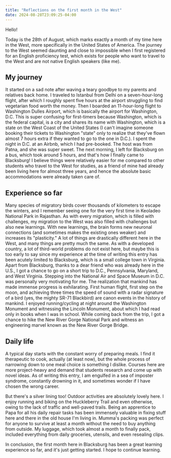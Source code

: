 ```yaml
---
title: "Reflections on the first month in the West"
date: 2024-08-28T23:09:25-04:00
---
```


Hello!

Today is the 28th of August, which marks exactly a month of my time here in the West, more specifically in the United States of America. The journey to the West seemed daunting and close to impossible when I first registered for an English proficiency test, which exists for people who want to travel to the West and are not native English speakers (like me).

## My journey

It started on a sad note after waving a teary goodbye to my parents and relatives back home. I traveled to Istanbul from Delhi on a seven-hour-long flight, after which I roughly spent five hours at the airport struggling to find vegetarian food worth the money. Then I boarded an 11-hour-long flight to Washington Dulles Airport, which is basically the airport for Washington, D.C. This is super confusing for first-timers because Washington, which is the federal capital, is a city and shares its name with Washington, which is a state on the West Coast of the United States (I can't imagine someone booking their tickets to Washington "state" only to realize that they've flown almost 7 hours extra if they wanted to go to the one in D.C.). I spent the night in D.C. at an Airbnb, which I had pre-booked. The host was from Patna, and she was super sweet. The next morning, I left for Blacksburg on a bus, which took around 5 hours, and that's how I finally came to Blacksburg! I believe things were relatively easier for me compared to other students who travel to the West for studies, as a friend of mine had already been living here for almost three years, and hence the absolute basic accommodations were already taken care of.

## Experience so far

Many species of migratory birds cover thousands of kilometers to escape the winters, and I remember seeing one for the very first time in Keoladeo National Park in Rajasthan. As with every migration, which is filled with challenges, my migration to the West was also filled with challenges but also new learnings. With new learnings, the brain forms new neuronal connections (and sometimes makes the existing ones weaker) and increases its "plasticity." A lot of things are drastically different here in the West, and many things are pretty much the same. As with a developed country, a lot of third-world problems do not exist here, but maybe this is too early to say since my experience at the time of writing this entry has been acutely limited to Blacksburg, which is a small college town in Virginia. Apart from Blacksburg, thanks to a dear friend who was already here in the U.S., I got a chance to go on a short trip to D.C., Pennsylvania, Maryland, and West Virginia. Stepping into the National Air and Space Museum in D.C. was personally very motivating for me. The realization that mankind has made immense progress is exhilarating. First human flight, first step on the moon, and achieving three times the speed of sound with a radar signature of a bird (yes, the mighty SR-71 Blackbird) are canon events in the history of mankind. I enjoyed running/cycling at night around the Washington Monument and witnessing the Lincoln Monument, about which I had read only in books when I was in school. While coming back from the trip, I got a chance to hike the New River Gorge National Park and witness an engineering marvel known as the New River Gorge Bridge.

## Daily life

A typical day starts with the constant worry of preparing meals. I find it therapeutic to cook, actually (at least now), but the whole process of narrowing down to one meal choice is something I dislike. Courses here are more project-heavy and demand that students research and come up with novel ideas. As of writing this entry, I am engulfed in a sea of imposter syndrome, constantly drowning in it, and sometimes wonder if I have chosen the wrong career.

But there's a silver lining too! Outdoor activities are absolutely lovely here. I enjoy running and biking on the Huckleberry Trail and even otherwise, owing to the lack of traffic and well-paved trails. Being an apprentice to Papa for all his daily repair tasks has been immensely valuable in fixing stuff here and there in the old house I'm living in. Mumma's packing was perfect for anyone to survive at least a month without the need to buy anything from outside. My luggage, which took almost a month to finally pack, included everything from daily groceries, utensils, and even resealing clips.

In conclusion, the first month here in Blacksburg has been a great learning experience so far, and it's just getting started. I hope to continue learning.